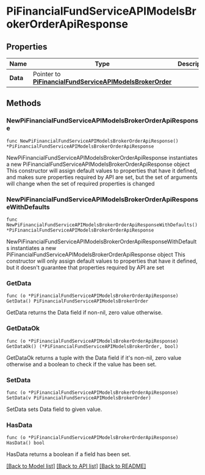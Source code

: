 # PiFinancialFundServiceAPIModelsBrokerOrderApiResponse

## Properties

Name | Type | Description | Notes
------------ | ------------- | ------------- | -------------
**Data** | Pointer to [**PiFinancialFundServiceAPIModelsBrokerOrder**](PiFinancialFundServiceAPIModelsBrokerOrder.md) |  | [optional] 

## Methods

### NewPiFinancialFundServiceAPIModelsBrokerOrderApiResponse

`func NewPiFinancialFundServiceAPIModelsBrokerOrderApiResponse() *PiFinancialFundServiceAPIModelsBrokerOrderApiResponse`

NewPiFinancialFundServiceAPIModelsBrokerOrderApiResponse instantiates a new PiFinancialFundServiceAPIModelsBrokerOrderApiResponse object
This constructor will assign default values to properties that have it defined,
and makes sure properties required by API are set, but the set of arguments
will change when the set of required properties is changed

### NewPiFinancialFundServiceAPIModelsBrokerOrderApiResponseWithDefaults

`func NewPiFinancialFundServiceAPIModelsBrokerOrderApiResponseWithDefaults() *PiFinancialFundServiceAPIModelsBrokerOrderApiResponse`

NewPiFinancialFundServiceAPIModelsBrokerOrderApiResponseWithDefaults instantiates a new PiFinancialFundServiceAPIModelsBrokerOrderApiResponse object
This constructor will only assign default values to properties that have it defined,
but it doesn't guarantee that properties required by API are set

### GetData

`func (o *PiFinancialFundServiceAPIModelsBrokerOrderApiResponse) GetData() PiFinancialFundServiceAPIModelsBrokerOrder`

GetData returns the Data field if non-nil, zero value otherwise.

### GetDataOk

`func (o *PiFinancialFundServiceAPIModelsBrokerOrderApiResponse) GetDataOk() (*PiFinancialFundServiceAPIModelsBrokerOrder, bool)`

GetDataOk returns a tuple with the Data field if it's non-nil, zero value otherwise
and a boolean to check if the value has been set.

### SetData

`func (o *PiFinancialFundServiceAPIModelsBrokerOrderApiResponse) SetData(v PiFinancialFundServiceAPIModelsBrokerOrder)`

SetData sets Data field to given value.

### HasData

`func (o *PiFinancialFundServiceAPIModelsBrokerOrderApiResponse) HasData() bool`

HasData returns a boolean if a field has been set.


[[Back to Model list]](../README.md#documentation-for-models) [[Back to API list]](../README.md#documentation-for-api-endpoints) [[Back to README]](../README.md)


